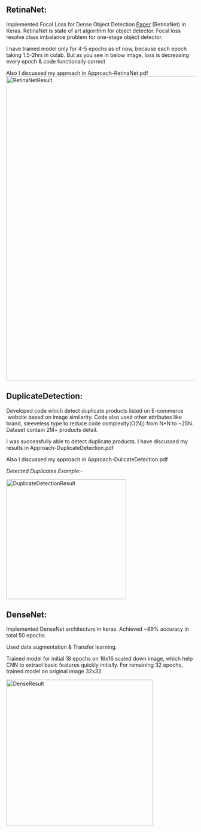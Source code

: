 ## **RetinaNet:**

Implemented Focal Loss for Dense Object Detection
[Paper](https://arxiv.org/abs/1708.02002) (RetinaNet) in Keras. RetinaNet
is state of art algorithm for object detector. Focal loss resolve class
imbalance problem for one-stage object detector. 

I have trained model only for 4-5 epochs as of now, because each
epoch taking 1.5-2hrs in colab. But as you see in below image, loss is decreasing every
epoch & code functionally correct  

Also I discussed my approach in Approach-RetinaNet.pdf
<img width="813" alt="RetinaNetResult" src="https://user-images.githubusercontent.com/31820715/54994276-e2a5c600-4fe9-11e9-8814-12541b9d795b.PNG">

## **DuplicateDetection:**

Developed code which detect duplicate products listed on E-commerce
 website based on image similarity. Code also used other attributes like brand, sleeveless type to reduce code
complexity(O(N)) from N*N to ~25N. Dataset contain 2M+ products detail. 

I was successfully able to detect duplicate products. I have discussed
my results in Approach-DuplicateDetection.pdf

Also I discussed my approach in Approach-DulicateDetection.pdf

_Detected Duplicates Example:-_

<img width="320" alt="DuplicateDetectionResult" src="https://user-images.githubusercontent.com/31820715/54994301-f05b4b80-4fe9-11e9-8ec0-12339ed9c7a9.PNG">

## **DenseNet:**

Implemented DenseNet architecture in keras. Achieved ~89%
accuracy in total 50 epochs.

Used data augmentation & Transfer learning.

Trained model for initial 18 epochs on 16x16 scaled down
image, which help CNN to extract basic features quickly initially. For remaining
32 epochs, trained model on original image 32x32.

<img width="391" alt="DenseResult" src="https://user-images.githubusercontent.com/31820715/54994153-8e9ae180-4fe9-11e9-988f-e1fe6762f834.PNG">
